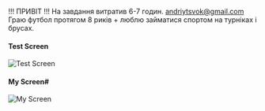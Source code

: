   !!! ПРИВІТ !!!
На завдання витратив 6-7 годин.
andriytsvok@gmail.com
Граю футбол протягом 8 риків + люблю займатися спортом на турніках і брусах.

#### Test Screen ####

![Test Screen](assets/images/test_screen.jpg)

#### My Screen#

![My Screen](assets/images/my_screen.jpg)